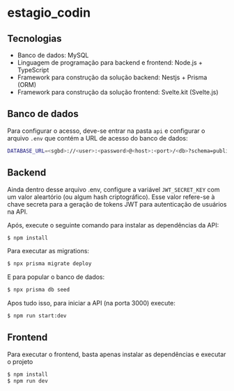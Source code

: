 # estagio_codin

## Tecnologias
- Banco de dados: MySQL
- Linguagem de programação para backend e frontend: Node.js + TypeScript
- Framework para construção da solução backend: Nestjs + Prisma (ORM)
- Framework para construção da solução frontend: Svelte.kit (Svelte.js)

## Banco de dados
Para configurar o acesso, deve-se entrar na pasta `api` e
configurar o arquivo `.env` que contém a URL de acesso do banco de dados:
```bash
DATABASE_URL=<sgbd>://<user>:<password>@<host>:<port>/<db>?schema=public
```
## Backend
Ainda dentro desse arquivo .env, configure a variável `JWT_SECRET_KEY` com um valor aleartório (ou algum hash criptográfico). Esse valor refere-se
à chave secreta para a geração de tokens JWT para autenticação de usuários na API.

Após, execute o seguinte comando para instalar as dependências da API:
```bash
$ npm install
```
Para executar as migrations:
```bash
$ npx prisma migrate deploy
``` 
E para popular o banco de dados:
```bash
$ npx prisma db seed
```
Apos tudo isso, para iniciar a API (na porta 3000) execute:
```bash
$ npm run start:dev
```
## Frontend
Para executar o frontend, basta apenas instalar as dependências e executar o projeto
```bash
$ npm install
$ npm run dev
```

